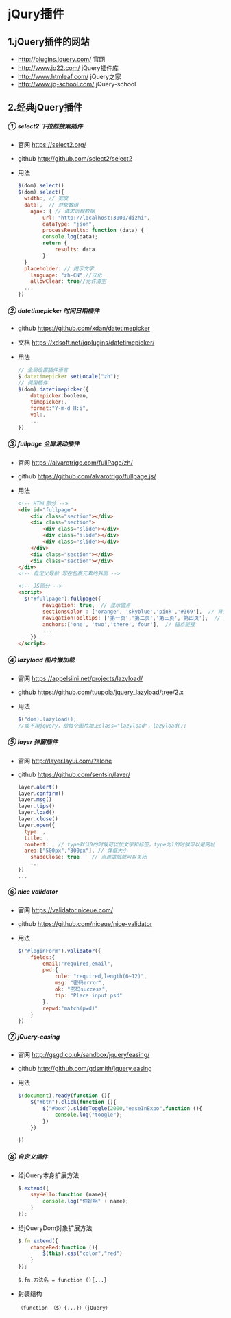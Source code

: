 # jQury插件

## 1.jQuery插件的网站

- http://plugins.jquery.com/  官网
- http://www.jq22.com/  jQuery插件库
- http://www.htmleaf.com/  jQuery之家
- http://www.jq-school.com/  jQuery-school

## 2.经典jQuery插件

##### ① select2  下拉框搜索插件

- 官网 https://select2.org/

- github http://github.com/select2/select2

- 用法

  ```javascript
  $(dom).select()
  $(dom).select({
  	width:,	// 宽度
  	data:,	// 对象数组
      ajax: { // 请求远程数据
          url: "http://localhost:3000/dizhi",
          dataType: "json",
          processResults: function (data) {
          console.log(data);
          return {
              results: data
          }
  	}       
  	placeholder: // 提示文字
      language: "zh-CN",//汉化
      allowClear: true//允许清空
  	...
  })
  ```

  

##### ② datetimepicker  时间日期插件

- github  https://github.com/xdan/datetimepicker

- 文档  https://xdsoft.net/jqplugins/datetimepicker/

- 用法

  ```javascript
  // 全局设置插件语言
  $.datetimepicker.setLocale("zh");
  // 调用插件
  $(dom).datetimepicker({
      datepicker:boolean,
      timepicker:,
      format:"Y-m-d H:i",
      val:,
      ...
  })
  ```

##### ③ fullpage  全屏滚动插件

- 官网  https://alvarotrigo.com/fullPage/zh/

- github  https://github.com/alvarotrigo/fullpage.js/

- 用法

  ```html
  <!-- HTML部分 -->
  <div id="fullpage">
      <div class="section"></div>
      <div class="section">
          <div class="slide"></div>
          <div class="slide"></div>
          <div class="slide"></div>
      </div>
      <div class="section"></div>
      <div class="section"></div>
  </div>
  <!-- 自定义导航 写在包裹元素的外面 -->
  
  <!-- JS部分 -->
  <script>
  	$("#fullpage").fullpage({
          navigation: true,  // 显示圆点
          sectionsColor : ['orange', 'skyblue','pink','#369'],  // 背景色
          navigationTooltips: ['第一页','第二页','第三页','第四页'],  // 提示
          anchors:['one', 'two','there','four'],  // 锚点链接
          ...
      })
  </script>
  ```

##### ④ lazyload  图片懒加载

- 官网   https://appelsiini.net/projects/lazyload/
- github  https://github.com/tuupola/jquery_lazyload/tree/2.x

- 用法

  ```javascript
  $("dom).lazyload();
  //或不用jquery，给每个图片加上class="lazyload"，lazyload();
  ```

##### ⑤ layer  弹窗插件

- 官网  http://layer.layui.com/?alone

- github  https://github.com/sentsin/layer/

  ```javascript
  layer.alert()
  layer.confirm()
  layer.msg()
  layer.tips()
  layer.load()
  layer.close()
  layer.open({
  	type: ,
  	title: ,
  	content: , // type默认0的时候可以加文字和标签，type为1的时候可以是网址
  	area:["500px","300px"], // 弹框大小
      shadeClose: true    // 点遮罩层就可以关闭
      ...
  })
  ...
  ```

##### ⑥ nice validator

- 官网  https://validator.niceue.com/

- github  https://github.com/niceue/nice-validator

- 用法

  ```javascript
  $("#loginForm").validator({
      fields:{
          email:"required,email",
          pwd:{
              rule: "required,length(6~12)",
              msg: "密码error",
              ok: "密码success",
              tip: "Place input psd"
          },
          repwd:"match(pwd)"
      }
  })
  ```

##### ⑦  jQuery-easing

- 官网  http://gsgd.co.uk/sandbox/jquery/easing/

- github  http://github.com/gdsmith/jquery.easing

- 用法

  ```javascript
  $(document).ready(function (){
      $("#btn").click(function (){
          $("#box").slideToggle(2000,"easeInExpo",function (){
              console.log("toogle");
          })
      })
      
  })
  ```

##### ⑧  自定义插件

- 给jQuery本身扩展方法

  ```javascript
  $.extend({
      sayHello:function (name){
          console.log("你好啊" + name);
      }
  });
  ```

- 给jQueryDom对象扩展方法

  ```javascript
  $.fn.extend({
      changeRed:function (){
          $(this).css("color","red")
      }
  });
  ```

  ```
  $.fn.方法名 = function (){...}
  ```

- 封装结构

  ```
  （function （$）{...}）（jQuery）
  ```

  